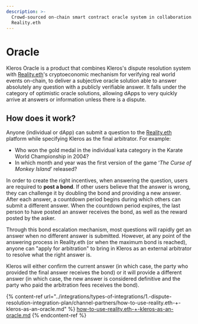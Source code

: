 ```yaml
---
description: >-
  Crowd-sourced on-chain smart contract oracle system in collaboration with
  Reality.eth
---
```


# Oracle

Kleros Oracle is a product that combines Kleros's dispute resolution system with [Reality.eth](https://reality.eth.link/)'s cryptoeconomic mechanism for verifying real world events on-chain, to deliver a subjective oracle solution able to answer absolutely any question with a publicly verifiable answer. It falls under the category of optimistic oracle solutions, allowing dApps to very quickly arrive at answers or information unless there is a dispute.

## How does it work?

Anyone (individual or dApp) can submit a question to the [Reality.eth](https://reality.eth.link/) platform while specifying Kleros as the final arbitrator. For example:

* Who won the gold medal in the individual kata category in the Karate World Championship in 2004?
* In which month and year was the first version of the game ‘_The Curse of Monkey Island_’ released?

In order to create the right incentives, when answering the question, users are required to **post a bond**. If other users believe that the answer is wrong, they can challenge it by doubling the bond and providing a new answer. After each answer, a countdown period begins during which others can submit a different answer. When the countdown period expires, the last person to have posted an answer receives the bond, as well as the reward posted by the asker.

Through this bond escalation mechanism, most questions will rapidly get an answer when no different answer is submitted. However, at any point of the answering process in Reality.eth (or when the maximum bond is reached), anyone can "apply for arbitration" to bring in Kleros as an external arbitrator to resolve what the right answer is.

Kleros will either confirm the current answer (in which case, the party who provided the final answer receives the bond) or it will provide a different answer (in which case, the new answer is considered definitive and the party who paid the arbitration fees receives the bond).

{% content-ref url="../integrations/types-of-integrations/1.-dispute-resolution-integration-plan/channel-partners/how-to-use-reality.eth-+-kleros-as-an-oracle.md" %}
[how-to-use-reality.eth-+-kleros-as-an-oracle.md](../integrations/types-of-integrations/1.-dispute-resolution-integration-plan/channel-partners/how-to-use-reality.eth-+-kleros-as-an-oracle.md)
{% endcontent-ref %}
